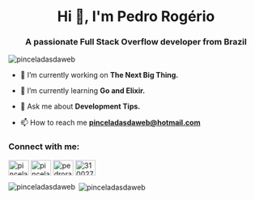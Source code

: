 <h1 align="center">Hi 👋, I'm Pedro Rogério</h1>
<h3 align="center">A passionate Full Stack Overflow developer from Brazil</h3>

<p align="left"> <img src="https://komarev.com/ghpvc/?username=pinceladasdaweb" alt="pinceladasdaweb" /> </p>

- 🔭 I’m currently working on **The Next Big Thing.**

- 🌱 I’m currently learning **Go and Elixir.**

- 💬 Ask me about **Development Tips.**

- 📫 How to reach me **pinceladasdaweb@hotmail.com**

<p align="left">
<h3 align="left">Connect with me:</h3>
<a href="https://dev.to/pinceladasdaweb" target="blank"><img align="center" src="https://cdn.jsdelivr.net/npm/simple-icons@3.0.1/icons/dev-dot-to.svg" alt="pinceladasdaweb" height="30" width="40" /></a>
<a href="https://twitter.com/pinceladasdaweb" target="blank"><img align="center" src="https://cdn.jsdelivr.net/npm/simple-icons@3.0.1/icons/twitter.svg" alt="pinceladasdaweb" height="30" width="40" /></a>
<a href="https://linkedin.com/in/pedrorassis" target="blank"><img align="center" src="https://cdn.jsdelivr.net/npm/simple-icons@3.0.1/icons/linkedin.svg" alt="pedrorassis" height="30" width="40" /></a>
<a href="https://stackoverflow.com/users/3100272" target="blank"><img align="center" src="https://cdn.jsdelivr.net/npm/simple-icons@3.0.1/icons/stackoverflow.svg" alt="3100272" height="30" width="40" /></a>
</p>

<p><img align="left" src="https://github-readme-stats.vercel.app/api/top-langs/?username=pinceladasdaweb&layout=compact" alt="pinceladasdaweb" /></p>

<p>&nbsp;<img align="center" src="https://github-readme-stats.vercel.app/api?username=pinceladasdaweb&show_icons=true" alt="pinceladasdaweb" /></p>
